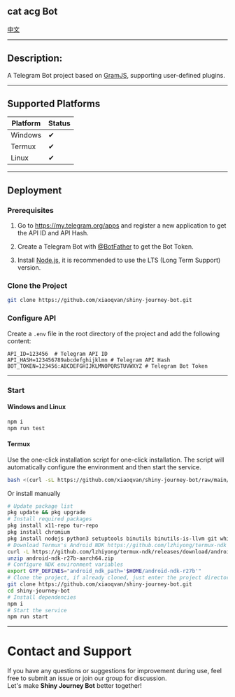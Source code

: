 **cat acg Bot**
---

[中文](./docs/README_zh-CN.md)

---

## Description:

A Telegram Bot project based on [GramJS](https://github.com/gram-js/gramjs), supporting user-defined plugins.
***
## Supported Platforms

| Platform | Status |
|----------|--------|
| Windows  | ✔      |
| Termux   | ✔      |
| Linux    | ✔      |

---

## Deployment

### Prerequisites

1. Go to https://my.telegram.org/apps and register a new application to get the API ID and API Hash.

2. Create a Telegram Bot with [@BotFather](https://t.me/BotFather) to get the Bot Token.

3. Install [Node.js](https://nodejs.org/), it is recommended to use the LTS (Long Term Support) version.

### Clone the Project

```bash
git clone https://github.com/xiaoqvan/shiny-journey-bot.git
```

### Configure API

Create a `.env` file in the root directory of the project and add the following content:

```dotenv
API_ID=123456  # Telegram API ID
API_HASH=123456789abcdefghijklmn # Telegram API Hash
BOT_TOKEN=123456:ABCDEFGHIJKLMNOPQRSTUVWXYZ # Telegram Bot Token
```

---

### Start

#### Windows and Linux
   ```bash
   npm i
   npm run test
   ```

#### **Termux**
Use the one-click installation script for one-click installation. The script will automatically configure the environment and then start the service.
```bash
bash <(curl -sL https://github.com/xiaoqvan/shiny-journey-bot/raw/main/scripts/termux.sh)
```
Or install manually
```bash
# Update package list
pkg update && pkg upgrade
# Install required packages
pkg install x11-repo tur-repo
pkg install chromium
pkg install nodejs python3 setuptools binutils binutils-is-llvm git which
# Download Termux's Android NDK https://github.com/lzhiyong/termux-ndk
curl -L https://github.com/lzhiyong/termux-ndk/releases/download/android-ndk/android-ndk-r27b-aarch64.zip
unzip android-ndk-r27b-aarch64.zip
# Configure NDK environment variables
export GYP_DEFINES="android_ndk_path='$HOME/android-ndk-r27b'"
# Clone the project, if already cloned, just enter the project directory
git clone https://github.com/xiaoqvan/shiny-journey-bot.git
cd shiny-journey-bot
# Install dependencies
npm i
# Start the service
npm run start
```
---

# Contact and Support

If you have any questions or suggestions for improvement during use, feel free to submit an issue or join our group for discussion.  
Let's make **Shiny Journey Bot** better together!
